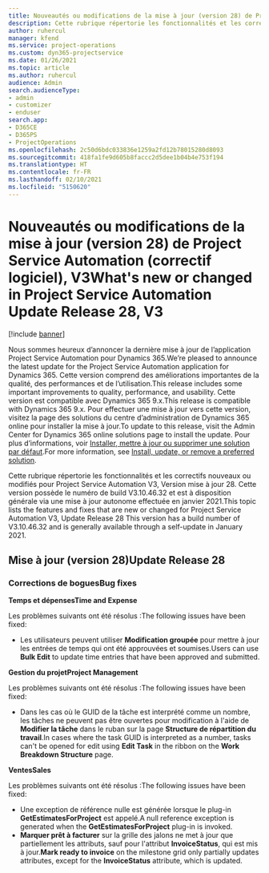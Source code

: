 ```yaml
---
title: Nouveautés ou modifications de la mise à jour (version 28) de Project Service Automation (correctif logiciel), V3
description: Cette rubrique répertorie les fonctionnalités et les correctifs disponibles pour la mise à jour (version 28) de Project Service Automation, V3.
author: ruhercul
manager: kfend
ms.service: project-operations
ms.custom: dyn365-projectservice
ms.date: 01/26/2021
ms.topic: article
ms.author: ruhercul
audience: Admin
search.audienceType:
- admin
- customizer
- enduser
search.app:
- D365CE
- D365PS
- ProjectOperations
ms.openlocfilehash: 2c50d6bdc033836e1259a2fd12b78015280d8093
ms.sourcegitcommit: 418fa1fe9d605b8faccc2d5dee1b04b4e753f194
ms.translationtype: HT
ms.contentlocale: fr-FR
ms.lasthandoff: 02/10/2021
ms.locfileid: "5150620"
---
```

# <a name="whats-new-or-changed-in-project-service-automation-update-release-28-v3"></a><span data-ttu-id="fa60c-103">Nouveautés ou modifications de la mise à jour (version 28) de Project Service Automation (correctif logiciel), V3</span><span class="sxs-lookup"><span data-stu-id="fa60c-103">What's new or changed in Project Service Automation Update Release 28, V3</span></span>

[!include [banner](../includes/psa-now-project-operations.md)]

<span data-ttu-id="fa60c-104">Nous sommes heureux d’annoncer la dernière mise à jour de l’application Project Service Automation pour Dynamics 365.</span><span class="sxs-lookup"><span data-stu-id="fa60c-104">We’re pleased to announce the latest update for the Project Service Automation application for Dynamics 365.</span></span> <span data-ttu-id="fa60c-105">Cette version comprend des améliorations importantes de la qualité, des performances et de l’utilisation.</span><span class="sxs-lookup"><span data-stu-id="fa60c-105">This release includes some important improvements to quality, performance, and usability.</span></span> <span data-ttu-id="fa60c-106">Cette version est compatible avec Dynamics 365 9.x.</span><span class="sxs-lookup"><span data-stu-id="fa60c-106">This release is compatible with Dynamics 365 9.x.</span></span> <span data-ttu-id="fa60c-107">Pour effectuer une mise à jour vers cette version, visitez la page des solutions du centre d’administration de Dynamics 365 online pour installer la mise à jour.</span><span class="sxs-lookup"><span data-stu-id="fa60c-107">To update to this release, visit the Admin Center for Dynamics 365 online solutions page to install the update.</span></span> <span data-ttu-id="fa60c-108">Pour plus d’informations, voir [Installer, mettre à jour ou supprimer une solution par défaut](https://docs.microsoft.com/power-platform/admin/install-remove-preferred-solution).</span><span class="sxs-lookup"><span data-stu-id="fa60c-108">For more information, see [Install, update, or remove a preferred solution](https://docs.microsoft.com/power-platform/admin/install-remove-preferred-solution).</span></span>

<span data-ttu-id="fa60c-109">Cette rubrique répertorie les fonctionnalités et les correctifs nouveaux ou modifiés pour Project Service Automation V3, Version mise à jour 28. Cette version possède le numéro de build V3.10.46.32 et est à disposition générale via une mise à jour autonome effectuée en janvier 2021.</span><span class="sxs-lookup"><span data-stu-id="fa60c-109">This topic lists the features and fixes that are new or changed for Project Service Automation V3, Update Release 28 This version has a build number of V3.10.46.32 and is generally available through a self-update in January 2021.</span></span>

## <a name="update-release-28"></a><span data-ttu-id="fa60c-110">Mise à jour (version 28)</span><span class="sxs-lookup"><span data-stu-id="fa60c-110">Update Release 28</span></span>

### <a name="bug-fixes"></a><span data-ttu-id="fa60c-111">Corrections de bogues</span><span class="sxs-lookup"><span data-stu-id="fa60c-111">Bug fixes</span></span>

<span data-ttu-id="fa60c-112">**Temps et dépenses**</span><span class="sxs-lookup"><span data-stu-id="fa60c-112">**Time and Expense**</span></span>

<span data-ttu-id="fa60c-113">Les problèmes suivants ont été résolus :</span><span class="sxs-lookup"><span data-stu-id="fa60c-113">The following issues have been fixed:</span></span>

- <span data-ttu-id="fa60c-114">Les utilisateurs peuvent utiliser **Modification groupée** pour mettre à jour les entrées de temps qui ont été approuvées et soumises.</span><span class="sxs-lookup"><span data-stu-id="fa60c-114">Users can use **Bulk Edit** to update time entries that have been approved and submitted.</span></span>

<span data-ttu-id="fa60c-115">**Gestion du projet**</span><span class="sxs-lookup"><span data-stu-id="fa60c-115">**Project Management**</span></span>

<span data-ttu-id="fa60c-116">Les problèmes suivants ont été résolus :</span><span class="sxs-lookup"><span data-stu-id="fa60c-116">The following issues have been fixed:</span></span>

- <span data-ttu-id="fa60c-117">Dans les cas où le GUID de la tâche est interprété comme un nombre, les tâches ne peuvent pas être ouvertes pour modification à l'aide de **Modifier la tâche** dans le ruban sur la page **Structure de répartition du travail**.</span><span class="sxs-lookup"><span data-stu-id="fa60c-117">In cases where the task GUID is interpreted as a number, tasks can't be opened for edit using **Edit Task** in the ribbon on the **Work Breakdown Structure** page.</span></span>

<span data-ttu-id="fa60c-118">**Ventes**</span><span class="sxs-lookup"><span data-stu-id="fa60c-118">**Sales**</span></span>

<span data-ttu-id="fa60c-119">Les problèmes suivants ont été résolus :</span><span class="sxs-lookup"><span data-stu-id="fa60c-119">The following issues have been fixed:</span></span>

- <span data-ttu-id="fa60c-120">Une exception de référence nulle est générée lorsque le plug-in **GetEstimatesForProject** est appelé.</span><span class="sxs-lookup"><span data-stu-id="fa60c-120">A null reference exception is generated when the **GetEstimatesForProject** plug-in is invoked.</span></span>
- <span data-ttu-id="fa60c-121">**Marquer prêt à facturer** sur la grille des jalons ne met à jour que partiellement les attributs, sauf pour l'attribut **InvoiceStatus**, qui est mis à jour.</span><span class="sxs-lookup"><span data-stu-id="fa60c-121">**Mark ready to invoice** on the milestone grid only partially updates attributes, except for the **InvoiceStatus** attribute, which is updated.</span></span>

